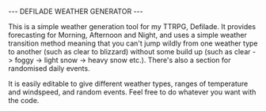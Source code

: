 --- DEFILADE WEATHER GENERATOR ---

This is a simple weather generation tool for my TTRPG, Defilade. It provides forecasting for Morning, Afternoon and Night, and uses a simple weather transition method meaning that you can't jump wildly from one weather type to another (such as clear to blizzard) without some build up (such as clear -> foggy -> light snow -> heavy snow etc.). There's also a section for randomised daily events.

It is easily editable to give different weather types, ranges of temperature and windspeed, and random events. Feel free to do whatever you want with the code.
